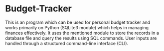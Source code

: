 # Budget-Tracker
This is an program which can be used for personal budget tracker and works primarily on Python (SQLite3 module) which helps in managing finances effectively. It uses the mentioned module to store the records in a database file and query the results using SQL commands. User inputs are handled through a structured command-line interface (CLI).
